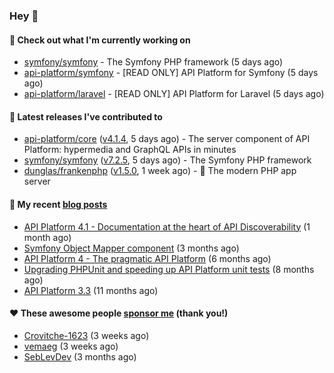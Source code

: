 ### Hey 👋

#### 👷 Check out what I'm currently working on

- [symfony/symfony](https://github.com/symfony/symfony) - The Symfony PHP framework (5 days ago)
- [api-platform/symfony](https://github.com/api-platform/symfony) - [READ ONLY] API Platform for Symfony (5 days ago)
- [api-platform/laravel](https://github.com/api-platform/laravel) - [READ ONLY] API Platform for Laravel (5 days ago)

#### 🔭 Latest releases I've contributed to

- [api-platform/core](https://github.com/api-platform/core) ([v4.1.4](https://github.com/api-platform/core/releases/tag/v4.1.4), 5 days ago) - The server component of API Platform: hypermedia and GraphQL APIs in minutes
- [symfony/symfony](https://github.com/symfony/symfony) ([v7.2.5](https://github.com/symfony/symfony/releases/tag/v7.2.5), 5 days ago) - The Symfony PHP framework
- [dunglas/frankenphp](https://github.com/dunglas/frankenphp) ([v1.5.0](https://github.com/dunglas/frankenphp/releases/tag/v1.5.0), 1 week ago) - 🧟 The modern PHP app server

#### 📜 My recent [blog posts](https://soyuka.me)

- [API Platform 4.1 - Documentation at the heart of API Discoverability](https://soyuka.me/api-platform-4-1-documentation-heart-api-discoverability/) (1 month ago)
- [Symfony Object Mapper component](https://soyuka.me/symfony-object-mapper-component/) (3 months ago)
- [API Platform 4 - The pragmatic API Platform](https://soyuka.me/api-platform-4-the-pragmatic-api-platform/) (6 months ago)
- [Upgrading PHPUnit and speeding up API Platform unit tests](https://soyuka.me/upgrading-phpunit-and-speeding-up-api-platform-unit-tests/) (8 months ago)
- [API Platform 3.3](https://soyuka.me/api-platform-3.3/) (11 months ago)

#### ❤️ These awesome people [sponsor me](https://github.com/sponsors/soyuka) (thank you!)

- [Crovitche-1623](https://github.com/Crovitche-1623) (3 weeks ago)
- [vemaeg](https://github.com/vemaeg) (3 weeks ago)
- [SebLevDev](https://github.com/SebLevDev) (3 months ago)
